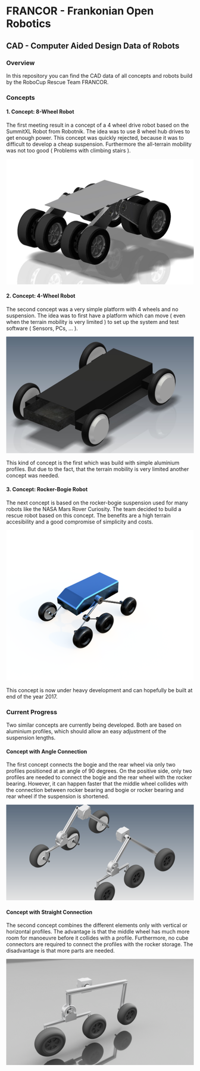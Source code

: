 <h1>FRANCOR - Frankonian Open Robotics</h1>
<h2>CAD - Computer Aided Design Data of Robots</h2>

<h3>Overview</h3>
In this repository you can find the CAD data of all concepts and robots build
by the RoboCup Rescue Team FRANCOR.

<h3>Concepts</h3>

<h4>1. Concept: 8-Wheel Robot</h4>

The first meeting result in a concept of a 4 wheel drive robot based on the SummitXL Robot from Robotnik. The idea was to use 8 wheel hub drives to get enough power. This concept was quickly rejected, because it was to difficult to develop a cheap suspension. Furthermore the all-terrain mobility was not too good ( Problems with climbing stairs ).

![Concept-8Wheel](00-Docs/Pictures/00-01-Concept-4Wheel.jpg)

<h4>2. Concept: 4-Wheel Robot</h4>

The second concept was a very simple platform with 4 wheels and no suspension. The idea was to first have a platform which can move ( even when the terrain mobility is very limited ) to set up the system and test software ( Sensors, PCs, ... ).


![Concept-4Wheel](00-Docs/Pictures/00-02-Concept-4Wheel-Simple.jpg)

This kind of concept is the first which was build with simple aluminium profiles. But due to the fact, that the terrain mobility is very limited another concept was needed.

<h4>3. Concept: Rocker-Bogie Robot</h4>

The next concept is based on the rocker-bogie suspension used for many robots like the NASA Mars Rover Curiosity. The team decided to build a rescue robot based on this concept.
The benefits are a high terrain accesibility and a good compromise of simplicity and costs.

![Concept-Rocker-Bogie](00-Docs/Pictures/00-03-Concept-Rocker-Bogie.png)

This concept is now under heavy development and can hopefully be built at end of the year 2017.

<h3>Current Progress</h3>

Two similar concepts are currently being developed. Both are based on aluminium profiles, which should allow an easy adjustment of the suspension lengths.

<h4>Concept with Angle Connection</h4>

The first concept connects the bogie and the rear wheel via only two profiles positioned at an angle of 90 degrees.
On the positive side, only two profiles are needed to connect the bogie and the rear wheel with the rocker bearing. However, it can happen faster that the middle wheel collides with the connection between rocker bearing and bogie or rocker bearing and rear wheel if the suspension is shortened.

![Concept-Rocker-Bogie-Angle](00-Docs/Pictures/2017-12-10-Concept-Rocker-Bogie-01.png)

<h4>Concept with Straight Connection</h4>

The second concept combines the different elements only with vertical or horizontal profiles. The advantage is that the middle wheel has much more room for manoeuvre before it collides with a profile. Furthermore, no cube connectors are required to connect the profiles with the rocker storage. The disadvantage is that more parts are needed.

![Concept-Rocker-Bogie-Straight](00-Docs/Pictures/2017-12-10-Concept-Rocker-Bogie-02.png)
